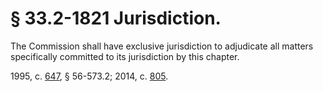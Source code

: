 # § 33.2-1821 Jurisdiction.

<p>The Commission shall have exclusive jurisdiction to adjudicate all matters specifically committed to its jurisdiction by this chapter.</p><p>1995, c. <a href='http://lis.virginia.gov/cgi-bin/legp604.exe?951+ful+CHAP0647'>647</a>, § 56-573.2; 2014, c. <a href='http://lis.virginia.gov/cgi-bin/legp604.exe?141+ful+CHAP0805'>805</a>.</p>